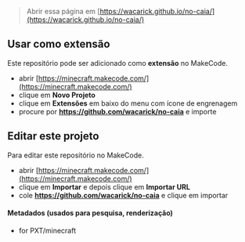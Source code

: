 
> Abrir essa página em [https://wacarick.github.io/no-caia/](https://wacarick.github.io/no-caia/)

## Usar como extensão

Este repositório pode ser adicionado como **extensão** no MakeCode.

* abrir [https://minecraft.makecode.com/](https://minecraft.makecode.com/)
* clique em **Novo Projeto**
* clique em **Extensões** em baixo do menu com ícone de engrenagem
* procure por **https://github.com/wacarick/no-caia** e importe

## Editar este projeto

Para editar este repositório no MakeCode.

* abrir [https://minecraft.makecode.com/](https://minecraft.makecode.com/)
* clique em **Importar** e depois clique em **Importar URL**
* cole **https://github.com/wacarick/no-caia** e clique em importar

#### Metadados (usados para pesquisa, renderização)

* for PXT/minecraft
<script src="https://makecode.com/gh-pages-embed.js"></script><script>makeCodeRender("{{ site.makecode.home_url }}", "{{ site.github.owner_name }}/{{ site.github.repository_name }}");</script>
